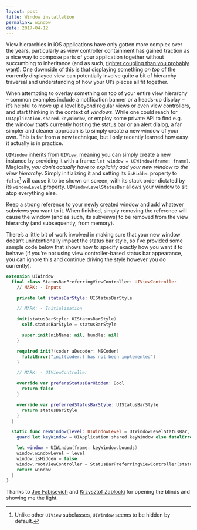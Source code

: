 ```yaml
---
layout: post
title: Window installation
permalink: window
date: 2017-04-12
---
```


View hierarchies in iOS applications have only gotten more complex over the years, particularly as view controller containment has gained traction as a nice way to compose parts of your application together without succumbing to inheritance (and as such, [tighter coupling than you probably want](https://en.wikipedia.org/wiki/Composition_over_inheritance)). One downside of this is that displaying something _on top_ of the currently displayed view can potentially involve quite a bit of hierarchy traversal and understanding of how your UI’s pieces all fit together.

When attempting to overlay something on top of your entire view hierarchy – common examples include a notification banner or a heads-up display – it’s helpful to move up a level beyond regular views or even view controllers, and start thinking in the context of _windows_. While one could reach for `UIApplication.shared.keyWindow`, or employ some private API to find e.g. the window that’s currently hosting the status bar or an alert dialog, a far simpler and cleaner approach is to simply create a new window of your own. This is far from a new technique, but I only recently learned how easy it actually is in practice.

`UIWindow` inherits from `UIView`, meaning you can simply create a new instance by providing it with a frame: `let window = UIWindow(frame: frame)`. Magically, _you don’t actually have to explicitly add your new window to the view hierarchy_. Simply initializing it and setting its `isHidden` property to `false`[^1] will cause it to be shown on screen, with its stack order dictated by its `windowLevel` property. `UIWindowLevelStatusBar` allows your window to sit atop everything else.

Keep a strong reference to your newly created window and add whatever subviews you want to it. When finished, simply removing the reference will cause the window (and as such, its subviews) to be removed from the view hierarchy (and subsequently, from memory).

There’s a little bit of work involved in making sure that your new window doesn’t unintentionally impact the status bar style, so I’ve provided some sample code below that shows how to specify exactly how you want it to behave (if you’re not using view controller-based status bar appearance, you can ignore this and continue driving the style however you do currently).

```swift
extension UIWindow
  final class StatusBarPreferringViewController: UIViewController
    // MARK: - Inputs

    private let statusBarStyle: UIStatusBarStyle

    // MARK: - Initialization

    init(statusBarStyle: UIStatusBarStyle)
      self.statusBarStyle = statusBarStyle

      super.init(nibName: nil, bundle: nil)
    }

    required init?(coder aDecoder: NSCoder)
      fatalError("init(coder:) has not been implemented")
    }

    // MARK: - UIViewController

    override var prefersStatusBarHidden: Bool
      return false
    }

    override var preferredStatusBarStyle: UIStatusBarStyle
      return statusBarStyle
    }
  }

  static func newWindow(level: UIWindowLevel = UIWindowLevelStatusBar, statusBarStyle: UIStatusBarStyle) -> UIWindow
    guard let keyWindow = UIApplication.shared.keyWindow else fatalError("Must have a key window")

    let window = UIWindow(frame: keyWindow.bounds)
    window.windowLevel = level
    window.isHidden = false
    window.rootViewController = StatusBarPreferringViewController(statusBarStyle: statusBarStyle)
    return window
  }
}
```

Thanks to [Joe Fabisevich](https://twitter.com/mergesort) and [Krzysztof Zabłocki](https://twitter.com/merowing_) for opening the blinds and showing me the light.

[^1]:	Unlike other `UIView` subclasses, `UIWindow` seems to be hidden by default.
